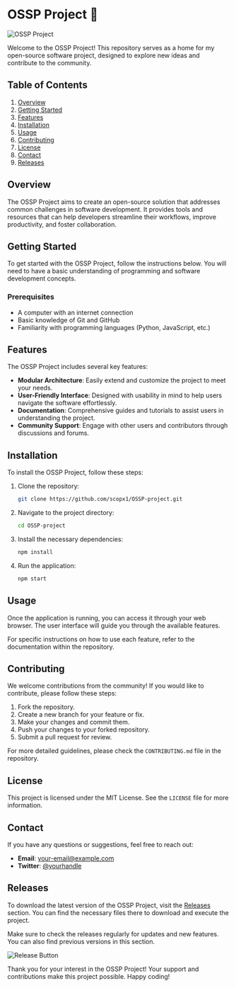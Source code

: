 # OSSP Project 🎉

![OSSP Project](https://img.shields.io/badge/OSSP%20Project-Ready-brightgreen)

Welcome to the OSSP Project! This repository serves as a home for my open-source software project, designed to explore new ideas and contribute to the community. 

## Table of Contents

1. [Overview](#overview)
2. [Getting Started](#getting-started)
3. [Features](#features)
4. [Installation](#installation)
5. [Usage](#usage)
6. [Contributing](#contributing)
7. [License](#license)
8. [Contact](#contact)
9. [Releases](#releases)

## Overview

The OSSP Project aims to create an open-source solution that addresses common challenges in software development. It provides tools and resources that can help developers streamline their workflows, improve productivity, and foster collaboration.

## Getting Started

To get started with the OSSP Project, follow the instructions below. You will need to have a basic understanding of programming and software development concepts.

### Prerequisites

- A computer with an internet connection
- Basic knowledge of Git and GitHub
- Familiarity with programming languages (Python, JavaScript, etc.)

## Features

The OSSP Project includes several key features:

- **Modular Architecture**: Easily extend and customize the project to meet your needs.
- **User-Friendly Interface**: Designed with usability in mind to help users navigate the software effortlessly.
- **Documentation**: Comprehensive guides and tutorials to assist users in understanding the project.
- **Community Support**: Engage with other users and contributors through discussions and forums.

## Installation

To install the OSSP Project, follow these steps:

1. Clone the repository:

   ```bash
   git clone https://github.com/scopx1/OSSP-project.git
   ```

2. Navigate to the project directory:

   ```bash
   cd OSSP-project
   ```

3. Install the necessary dependencies:

   ```bash
   npm install
   ```

4. Run the application:

   ```bash
   npm start
   ```

## Usage

Once the application is running, you can access it through your web browser. The user interface will guide you through the available features. 

For specific instructions on how to use each feature, refer to the documentation within the repository.

## Contributing

We welcome contributions from the community! If you would like to contribute, please follow these steps:

1. Fork the repository.
2. Create a new branch for your feature or fix.
3. Make your changes and commit them.
4. Push your changes to your forked repository.
5. Submit a pull request for review.

For more detailed guidelines, please check the `CONTRIBUTING.md` file in the repository.

## License

This project is licensed under the MIT License. See the `LICENSE` file for more information.

## Contact

If you have any questions or suggestions, feel free to reach out:

- **Email**: your-email@example.com
- **Twitter**: [@yourhandle](https://twitter.com/yourhandle)

## Releases

To download the latest version of the OSSP Project, visit the [Releases](https://github.com/scopx1/OSSP-project/releases) section. You can find the necessary files there to download and execute the project.

Make sure to check the releases regularly for updates and new features. You can also find previous versions in this section.

![Release Button](https://img.shields.io/badge/Download%20Latest%20Release-blue)

Thank you for your interest in the OSSP Project! Your support and contributions make this project possible. Happy coding!